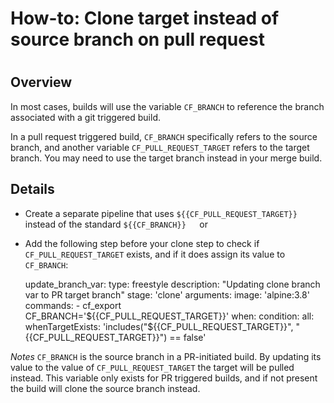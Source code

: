 # How-to: Clone target instead of source branch on pull request

#

## Overview

In most cases, builds will use the variable `CF_BRANCH` to reference the
branch associated with a git triggered build.

In a pull request triggered build, `CF_BRANCH` specifically refers to the
source branch, and another variable `CF_PULL_REQUEST_TARGET` refers to the
target branch. You may need to use the target branch instead in your merge
build.

## Details

  * Create a separate pipeline that uses `${{CF_PULL_REQUEST_TARGET}}` instead of the standard `${{CF_BRANCH}}  
`or

  * Add the following step before your clone step to check if `CF_PULL_REQUEST_TARGET` exists, and if it does assign its value to `CF_BRANCH`:

    
    
     update_branch_var:
       type: freestyle
       description: "Updating clone branch var to PR target branch"
       stage: 'clone'
       arguments:
         image: 'alpine:3.8'
         commands:
            - cf_export CF_BRANCH='${{CF_PULL_REQUEST_TARGET}}'
        when:
            condition:
              all:
               whenTargetExists: 'includes("${{CF_PULL_REQUEST_TARGET}}", "{{CF_PULL_REQUEST_TARGET}}") == false'
    

_Notes_ `CF_BRANCH` is the source branch in a PR-initiated build. By updating
its value to the value of `CF_PULL_REQUEST_TARGET` the target will be pulled
instead. This variable only exists for PR triggered builds, and if not present
the build will clone the source branch instead.

